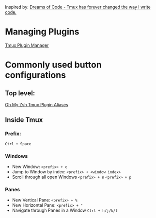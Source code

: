Inspired by: [Dreams of Code - Tmux has forever changed the way I write code.](https://www.youtube.com/watch?v=DzNmUNvnB04)

# Managing Plugins
[Tmux Plugin Manager](https://github.com/tmux-plugins/tpm?tab=readme-ov-file#installing-plugins)

# Commonly used button configurations
## Top level:
[Oh My Zsh Tmux Plugin Aliases](https://github.com/ohmyzsh/ohmyzsh/tree/master/plugins/tmux#aliases)
## Inside Tmux
### Prefix:
`Ctrl + Space`

### Windows
- New Window:
  `<prefix> + c`
- Jump to Window by index:
  `<prefix> + <window index>`
- Scroll through all open Windows
  `<prefix> + n`
  `<prefix> + p`

### Panes
- New Vertical Pane:
  `<prefix> + %`
- New Horizontal Pane:
  `<prefix> + "`
- Navigate through Panes in a Window
  `Ctrl + h/j/k/l`

